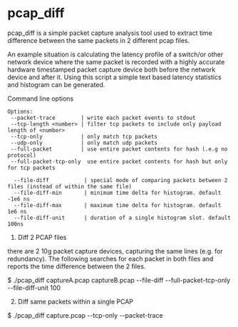 # pcap_diff
pcap_diff is a simple packet capture analysis tool used to extract time difference between the same packets in 2 different pcap files. 

An example situation is calculating the latency profile of a switch/or other network device where the same packet is recorded with a highly accurate hardware timestamped packet capture device both before the network device and after it.  Using this script a simple text based latency statistics and histogram can be generated.

Command line options 

```
Options:
 --packet-trace        | write each packet events to stdout
 --tcp-length <number> | filter tcp packets to include only payload length of <number>
 --tcp-only            | only match tcp packets
 --udp-only            | only match udp packets
 --full-packet         | use entire packet contents for hash (.e.g no protocol)
 --full-packet-tcp-only  use entire packet contents for hash but only for tcp packets

  --file-diff           | special mode of comparing packets between 2 files (instead of within the same file)
  --file-diff-min       | minimum time delta for histogram. default -1e6 ns
  --file-diff-max       | maximum time delta for histogram. default 1e6 ns
  --file-diff-unit      | duration of a single histogram slot. default 100ns

```

1) Diff 2 PCAP files 

there are 2 10g packet capture devices, capturing the same lines (e.g. for redundancy). The following searches for each packet in both files and reports the time difference between the 2 files. 

$ ./pcap_diff  captureA.pcap  captureB.pcap  --file-diff --full-packet-tcp-only --file-diff-unit 100


2) Diff same packets within a single PCAP 

$ ./pcap_diff  capture.pcap  --tcp-only --packet-trace 

